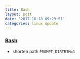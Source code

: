 ```yaml
---
title: Bash
layout: post
date: '2017-10-18 09:29:51'
categories: linux update
---
```


### [Bash](https://www.gnu.org/software/bash/manual/bash.html)

* shorten path `PROMPT_DIRTRIM=1`